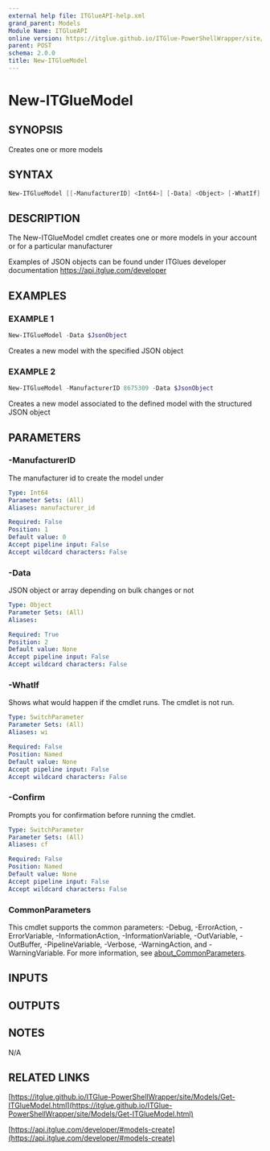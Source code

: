 ```yaml
---
external help file: ITGlueAPI-help.xml
grand_parent: Models
Module Name: ITGlueAPI
online version: https://itglue.github.io/ITGlue-PowerShellWrapper/site/Models/New-ITGlueModel.html
parent: POST
schema: 2.0.0
title: New-ITGlueModel
---
```


# New-ITGlueModel

## SYNOPSIS
Creates one or more models

## SYNTAX

```powershell
New-ITGlueModel [[-ManufacturerID] <Int64>] [-Data] <Object> [-WhatIf] [-Confirm] [<CommonParameters>]
```

## DESCRIPTION
The New-ITGlueModel cmdlet creates one or more models
in your account or for a particular manufacturer

Examples of JSON objects can be found under ITGlues developer documentation
    https://api.itglue.com/developer

## EXAMPLES

### EXAMPLE 1
```powershell
New-ITGlueModel -Data $JsonObject
```

Creates a new model with the specified JSON object

### EXAMPLE 2
```powershell
New-ITGlueModel -ManufacturerID 8675309 -Data $JsonObject
```

Creates a new model associated to the defined model with the
structured JSON object

## PARAMETERS

### -ManufacturerID
The manufacturer id to create the model under

```yaml
Type: Int64
Parameter Sets: (All)
Aliases: manufacturer_id

Required: False
Position: 1
Default value: 0
Accept pipeline input: False
Accept wildcard characters: False
```

### -Data
JSON object or array depending on bulk changes or not

```yaml
Type: Object
Parameter Sets: (All)
Aliases:

Required: True
Position: 2
Default value: None
Accept pipeline input: False
Accept wildcard characters: False
```

### -WhatIf
Shows what would happen if the cmdlet runs.
The cmdlet is not run.

```yaml
Type: SwitchParameter
Parameter Sets: (All)
Aliases: wi

Required: False
Position: Named
Default value: None
Accept pipeline input: False
Accept wildcard characters: False
```

### -Confirm
Prompts you for confirmation before running the cmdlet.

```yaml
Type: SwitchParameter
Parameter Sets: (All)
Aliases: cf

Required: False
Position: Named
Default value: None
Accept pipeline input: False
Accept wildcard characters: False
```

### CommonParameters
This cmdlet supports the common parameters: -Debug, -ErrorAction, -ErrorVariable, -InformationAction, -InformationVariable, -OutVariable, -OutBuffer, -PipelineVariable, -Verbose, -WarningAction, and -WarningVariable. For more information, see [about_CommonParameters](http://go.microsoft.com/fwlink/?LinkID=113216).

## INPUTS

## OUTPUTS

## NOTES
N/A

## RELATED LINKS

[https://itglue.github.io/ITGlue-PowerShellWrapper/site/Models/Get-ITGlueModel.html](https://itglue.github.io/ITGlue-PowerShellWrapper/site/Models/Get-ITGlueModel.html)

[https://api.itglue.com/developer/#models-create](https://api.itglue.com/developer/#models-create)

